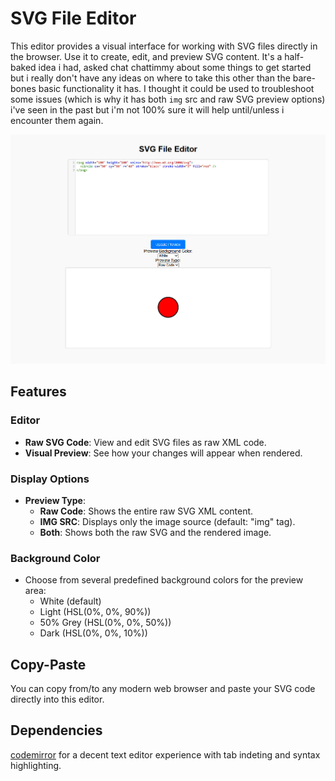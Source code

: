 # SVG File Editor

This editor provides a visual interface for working with SVG files directly in the browser. Use it to create, edit, and preview SVG content.  It's a half-baked idea i had, asked chat chattimmy about some things to get started but i really don't have any ideas on where to take this other than the bare-bones basic functionality it has.  I thought it could be used to troubleshoot some issues (which is why it has both `img` src and raw SVG preview options) i've seen in the past but i'm not 100% sure it will help until/unless i encounter them again.

![editor screenshot](screenshot.jpg)

## Features

### Editor
- **Raw SVG Code**: View and edit SVG files as raw XML code.
- **Visual Preview**: See how your changes will appear when rendered.

### Display Options
- **Preview Type**:
  - **Raw Code**: Shows the entire raw SVG XML content.
  - **IMG SRC**: Displays only the image source (default: "img" tag).
  - **Both**: Shows both the raw SVG and the rendered image.

### Background Color
- Choose from several predefined background colors for the preview area:
  - White (default)
  - Light (HSL(0%, 0%, 90%))
  - 50% Grey (HSL(0%, 0%, 50%))
  - Dark (HSL(0%, 0%, 10%))

## Copy-Paste

You can copy from/to any modern web browser and paste your SVG code directly into this editor.


## Dependencies

[codemirror](https://codemirror.net/) for a decent text editor experience with tab indeting and syntax highlighting.